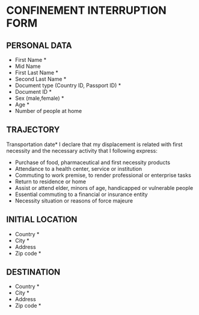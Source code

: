 # CONFINEMENT INTERRUPTION FORM
## PERSONAL DATA
* First Name * 
* Mid Name 
* First Last Name * 
* Second Last Name * 
* Document type (Country ID, Passport ID) * 
* Document ID * 
* Sex (male,female) * 
* Age * 
* Number of people at home

## TRAJECTORY
Transportation date*
I declare that my displacement is related with first necessity and the necessary activity that I following express:
* Purchase of food, pharmaceutical and first necessity products 
* Attendance to a health center, service or institution 
* Commuting to work premise, to render professional or enterprise tasks 
* Return to residence or home 
* Assist or attend elder, minors of age, handicapped or vulnerable people 
* Essential commuting to a financial or insurance entity 
* Necessity situation or reasons of force majeure 

## INITIAL LOCATION
* Country * 
* City *
* Address
* Zip code *

## DESTINATION
* Country *
* City *
* Address  
* Zip code *

